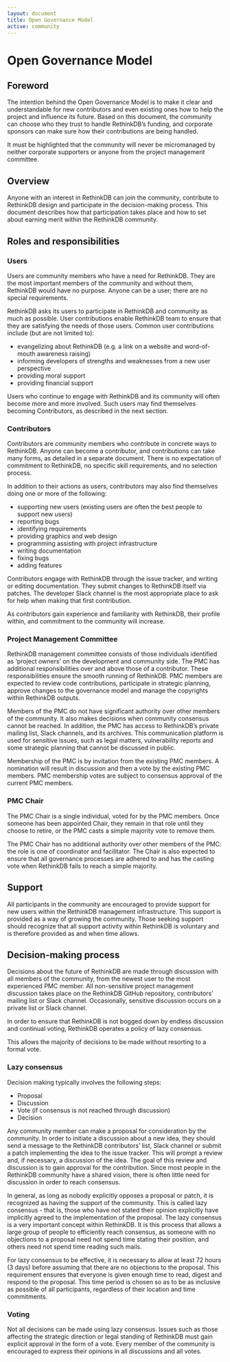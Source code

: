 ```yaml
---
layout: document
title: Open Governance Model
active: community
---
```


# Open Governance Model

## Foreword

The intention behind the Open Governance Model is to make it clear and understandable
for new contributors and even existing ones how to help the project and influence its future.
Based on this document, the community can choose who they trust to handle RethinkDB’s funding,
and corporate sponsors can make sure how their contributions are being handled.

It must be highlighted that the community will never be micromanaged by neither corporate
supporters or anyone from the project management committee.

## Overview

Anyone with an interest in RethinkDB can join the community, contribute to RethinkDB design
and participate in the decision-making process. This document describes how that participation
takes place and how to set about earning merit within the RethinkDB community.

## Roles and responsibilities

### Users

Users are community members who have a need for RethinkDB. They are the most important
members of the community and without them, RethinkDB would have no purpose. Anyone can
be a user; there are no special requirements.

RethinkDB asks its users to participate in RethinkDB and community as much as possible.
User contributions enable RethinkDB team to ensure that they are satisfying the needs
of those users. Common user contributions include (but are not limited to):

* evangelizing about RethinkDB (e.g. a link on a website and word-of-mouth awareness raising)
* informing developers of strengths and weaknesses from a new user perspective
* providing moral support
* providing financial support

Users who continue to engage with RethinkDB and its community will often become more and
more involved. Such users may find themselves becoming Contributors, as described in the
next section.

### Contributors

Contributors are community members who contribute in concrete ways to RethinkDB. Anyone can
become a contributor, and contributions can take many forms, as detailed in a separate
document. There is no expectation of commitment to RethinkDB, no specific skill requirements,
and no selection process.

In addition to their actions as users, contributors may also find themselves doing one or
more of the following:

* supporting new users (existing users are often the best people to support new users)
* reporting bugs
* identifying requirements
* providing graphics and web design
* programming assisting with project infrastructure
* writing documentation
* fixing bugs
* adding features

Contributors engage with RethinkDB through the issue tracker, and writing or editing documentation.
They submit changes to RethinkDB itself via patches. The developer Slack channel is the most
appropriate place to ask for help when making that first contribution.

As contributors gain experience and familiarity with RethinkDB, their profile within,
and commitment to the community will increase.

### Project Management Committee

RethinkDB management committee consists of those individuals identified as ‘project owners’ on
the development and community side. The PMC has additional responsibilities over and above those
of a contributor. These responsibilities ensure the smooth running of RethinkDB. PMC members are
expected to review code contributions, participate in strategic planning, approve changes to the
governance model and manage the copyrights within RethinkDB outputs.

Members of the PMC do not have significant authority over other members of the community. It also
makes decisions when community consensus cannot be reached. In addition, the PMC has access to RethinkDB’s
private mailing list, Slack channels, and its archives. This communication platform is used for sensitive
issues, such as legal matters, vulnerability reports and some strategic planning that cannot be discussed
in public.

Membership of the PMC is by invitation from the existing PMC members. A nomination will result in
discussion and then a vote by the existing PMC members. PMC membership votes are subject to consensus
approval of the current PMC members.

### PMC Chair

The PMC Chair is a single individual, voted for by the PMC members. Once someone has been appointed Chair,
they remain in that role until they choose to retire, or the PMC casts a simple majority vote to remove them.

The PMC Chair has no additional authority over other members of the PMC: the role is one of coordinator and
facilitator. The Chair is also expected to ensure that all governance processes are adhered to and has the
casting vote when RethinkDB fails to reach a simple majority.

## Support

All participants in the community are encouraged to provide support for new users within the RethinkDB management
infrastructure. This support is provided as a way of growing the community. Those seeking support should recognize that all
support activity within RethinkDB is voluntary and is therefore provided as and when time allows.

## Decision-making process

Decisions about the future of RethinkDB are made through discussion with all members of the community, from the newest user to the most experienced PMC member. All non-sensitive project management discussion takes place on the RethinkDB GitHub repository, contributors’ mailing list or Slack channel. Occasionally, sensitive discussion occurs on a private list or Slack channel.

In order to ensure that RethinkDB is not bogged down by endless discussion and continual voting, RethinkDB operates a policy of lazy consensus.

This allows the majority of decisions to be made without resorting to a formal vote.

### Lazy consensus

Decision making typically involves the following steps:

* Proposal
* Discussion
* Vote (if consensus is not reached through discussion)
* Decision

Any community member can make a proposal for consideration by the community. In order to initiate a discussion about a new idea, they should send a message to the RethinkDB contributors’ list, Slack channel or submit a patch implementing the idea to the issue tracker.
This will prompt a review and, if necessary, a discussion of the idea. The goal of this review and discussion is to gain approval for
the contribution. Since most people in the RethinkDB community have a shared vision, there is often little need for discussion in order
to reach consensus.

In general, as long as nobody explicitly opposes a proposal or patch, it is recognized as having the support of the community. This is
called lazy consensus - that is, those who have not stated their opinion explicitly have implicitly agreed to the implementation of the
proposal.
The lazy consensus is a very important concept within RethinkDB. It is this process that allows a large group of people to efficiently
reach consensus, as someone with no objections to a proposal need not spend time stating their position, and others need not spend time
reading such mails.

For lazy consensus to be effective, it is necessary to allow at least 72 hours (3 days) before assuming that there are no objections to the proposal. This requirement ensures that everyone is given enough time to read, digest and respond to the proposal. This time period
is chosen so as to be as inclusive as possible of all participants, regardless of their location and time commitments.

### Voting

Not all decisions can be made using lazy consensus. Issues such as those affecting the strategic direction or legal standing of
RethinkDB must gain explicit approval in the form of a vote. Every member of the community is encouraged to express their opinions
in all discussions and all votes.
